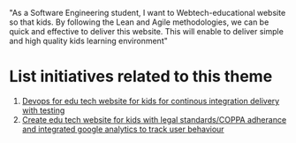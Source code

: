 "As a Software Engineering student, I want to Webtech-educational website so that kids. By following the Lean and Agile methodologies, we can be quick and effective to deliver this website. This will enable to deliver simple and high quality kids learning environment"



# List initiatives related to this theme
1. [Devops for edu tech website for kids for continous integration delivery with testing](initiatives/initiative_template1.md)
2. [Create edu tech website for kids with legal standards/COPPA adherance and integrated google analytics to track user behaviour](initiatives/initiative_template.md)
